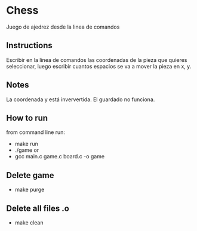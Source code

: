 # Chess
Juego de ajedrez desde la linea de comandos

## Instructions
Escribir en la linea de comandos las coordenadas de la pieza que quieres seleccionar, luego escribir cuantos espacios se va a mover la pieza en x, y.

## Notes
La coordenada y está inververtida.
El guardado no funciona.

## How to run
from command line run:
- make run
- ./game
or
- gcc main.c game.c board.c -o game

## Delete game
- make purge

## Delete all files .o
- make clean
